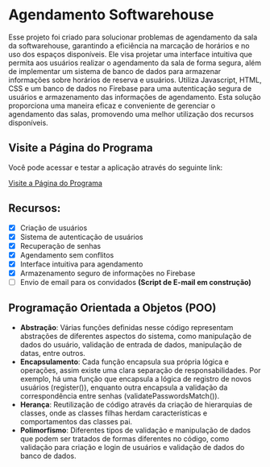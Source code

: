 # Agendamento Softwarehouse
<p>Esse projeto foi criado para solucionar problemas de agendamento da sala da softwarehouse, garantindo a eficiência na marcação de horários e no uso dos espaços disponíveis. Ele visa projetar uma interface intuitiva que permita aos usuários realizar o agendamento da sala de forma segura, além de implementar um sistema de banco de dados para armazenar informações sobre horários de reserva e usuários. Utiliza Javascript, HTML, CSS e um banco de dados no Firebase para uma autenticação segura de usuários e armazenamento das informações de agendamento. Esta solução proporciona uma maneira eficaz e conveniente de gerenciar o agendamento das salas, promovendo uma melhor utilização dos recursos disponíveis.</p>

## Visite a Página do Programa

Você pode acessar e testar a aplicação através do seguinte link:

[Visite a Página do Programa](https://it4lobruno.github.io/agendamento-softwarehouse-undb/index.html)

## **Recursos:**

- [x] Criação de usuários
- [x] Sistema de autenticação de usuários
- [x] Recuperação de senhas 
- [x] Agendamento sem conflitos
- [x] Interface intuitiva para agendamento
- [x] Armazenamento seguro de informações no Firebase
- [ ] Envio de email para os convidados **(Script de E-mail em construção)**

## **Programação Orientada a Objetos (POO)**

- **Abstração**: Várias funções definidas nesse código representam abstrações de diferentes aspectos do sistema, como manipulação de dados do usuário, validação de entrada de dados, manipulação de datas, entre outros.
- **Encapsulamento**: Cada função encapsula sua própria lógica e operações, assim existe uma clara separação de responsabilidades. Por exemplo, há uma função que encapsula a lógica de registro de novos usuários (register()), enquanto outra encapsula a validação da correspondência entre senhas (validatePasswordsMatch()).
- **Herança**: Reutilização de código através da criação de hierarquias de classes, onde as classes filhas herdam características e comportamentos das classes pai.
- **Polimorfismo**: Diferentes tipos de validação e manipulação de dados que podem ser tratados de formas diferentes no código, como validação para criação e login de usuários e validação de dados do banco de dados.
